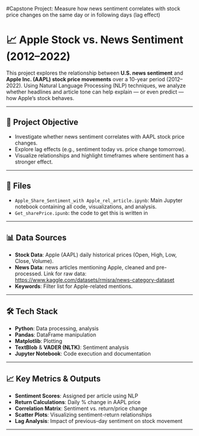#Capstone Project: Measure how news sentiment correlates with stock price changes on the same day or in following days (lag effect)
# 📈 Apple Stock vs. News Sentiment (2012–2022)

This project explores the relationship between **U.S. news sentiment** and **Apple Inc. (AAPL) stock price movements** over a 10-year period (2012–2022). Using Natural Language Processing (NLP) techniques, we analyze whether headlines and article tone can help explain — or even predict — how Apple’s stock behaves.

---

## 🧠 Project Objective

- Investigate whether news sentiment correlates with AAPL stock price changes.
- Explore lag effects (e.g., sentiment today vs. price change tomorrow).
- Visualize relationships and highlight timeframes where sentiment has a stronger effect.

---

## 📁 Files

- `Apple_Share_Sentiment_with Apple_rel_article.ipynb`: Main Jupyter notebook containing all code, visualizations, and analysis.
- `Get_sharePrice.ipunb`: the code to get this is written in 

---

## 📊 Data Sources

- **Stock Data**: Apple (AAPL) daily historical prices (Open, High, Low, Close, Volume). 
- **News Data**: news articles mentioning Apple, cleaned and pre-processed. Link for raw data: https://www.kaggle.com/datasets/rmisra/news-category-dataset
- **Keywords**: Filter list for Apple-related mentions.

---

## 🛠️ Tech Stack

- **Python**: Data processing, analysis
- **Pandas**: DataFrame manipulation
- **Matplotlib**: Plotting
- **TextBlob** & **VADER (NLTK)**: Sentiment analysis
- **Jupyter Notebook**: Code execution and documentation

---

## 📈 Key Metrics & Outputs

- **Sentiment Scores**: Assigned per article using NLP
- **Return Calculations**: Daily % change in AAPL price
- **Correlation Matrix**: Sentiment vs. return/price change
- **Scatter Plots**: Visualizing sentiment-return relationships
- **Lag Analysis**: Impact of previous-day sentiment on stock movement

---

##

